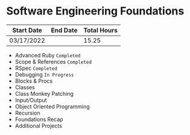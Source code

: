 # Software Engineering Foundations

| Start Date | End Date | Total Hours |
| ---------- | -------- | ----------- |
| 03/17/2022 |          | 15.25       |

- Advanced Ruby `Completed`
- Scope & References `Completed`
- RSpec `Completed`
- Debugging `In Progress`
- Blocks & Procs
- Classes
- Class Monkey Patching
- Input/Output
- Object Oriented Programming
- Recursion
- Foundations Recap
- Additional Projects
